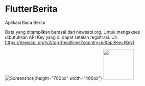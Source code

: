 # FlutterBerita
Aplikasi Baca Berita

Data yang ditampilkan berasal dari newsapi.org.
Untuk mengakses dibutuhkan API Key yang di dapat setelah registrasi.
Url: https://newsapi.org/v2/top-headlines?country=id&apiKey=(Key)

![Screenshot](https://raw.github.com/Cama000/FlutterBerita/master/Documentation/Screenshot/Article.jpg){:height="700px" width="400px"}
<img src="https://raw.github.com/Cama000/FlutterBerita/master/Documentation/Screenshot/Home.jpeg" width="100" height="100">
